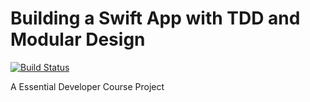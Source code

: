 # Building a Swift App with TDD and Modular Design

[![Build Status](https://app.bitrise.io/app/7025203c814c8e82/status.svg?token=23rAcHQD5EtB65DRnoQ97w&branch=master)](https://app.bitrise.io/app/7025203c814c8e82)

A Essential Developer Course Project
